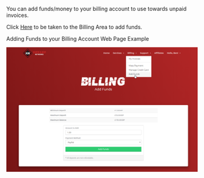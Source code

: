 You can add funds/money to your billing account to use towards unpaid invoices.

Click [Here](https://billing.hexanenetworks.com/clientarea.php?action=addfunds) to be taken to the Billing Area to add funds.

Adding Funds to your Billing Account Web Page Example

![Adding Funds to your Billing Account](https://github.com/HexaneNetworks/help-assets/blob/master/assets/png/adding-funds-to-your-billing-account.png?raw=true)